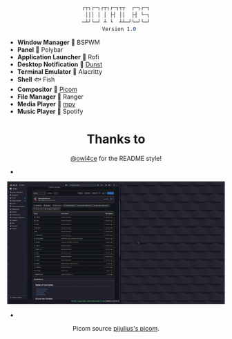 <div align="justify">

<div align="center">


```css


┌┬┐┌─┐┌┬┐┌─┐┬┬  ┌─┐┌─┐
 │││ │ │ ├┤ ││  ├┤ └─┐
─┴┘└─┘ ┴ └  ┴┴─┘└─┘└─┘
  Version 1.0

```

  </div>

- **Window Manager** :bento: BSPWM
- **Panel** :blossom: Polybar
- **Application Launcher** :rocket: Rofi
- **Desktop Notification** :herb: [Dunst](https://github.com/dunst-project/dunst)
- **Terminal Emulator** :leaves: Alacritty
- **Shell** 🐟 Fish
- **Compositor** :shaved_ice: [Picom](https://github.com/yshui/picom)
- **File Manager** :flower_playing_cards: Ranger
- **Media Player** :city_sunset: [mpv](https://mpv.io)
- **Music Player** 🎵 Spotify
<div align="justify">

<div align="center">




# Thanks to
  
[@owl4ce](github.com/owl4ce) for the README style!
  







-
![image](https://github.com/Mr-Anubhav-pandey/dotfiles/blob/main/Pictures/Pictures/demo.gif)

-
 Picom source [pijulius's picom](https://github.com/pijulius).


  </div>
